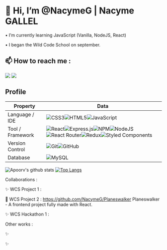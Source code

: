 # 👋 Hi, I’m @NacymeG | Nacyme GALLEL

• I’m currently learning JavaScript (Vanilla, NodeJS, React)

• I began the Wild Code School on september.

## 📫 How to reach me :
<a href="https://linkedin.com/in/NacymeG"><img src="https://img.shields.io/badge/-Nacyme%20Gallel%20-0077B5?style=flat&logo=Linkedin&logoColor=white"/></a>
<a href="mailto:nacyme.gallel@gmail.com"><img src="https://img.shields.io/badge/-nacyme.gallel@gmail.com-D14836?style=flat&logo=Gmail&logoColor=white"/></a>

## Profile
Property                 | Data  
-------------------------|------
Language / IDE           |  ![CSS3](https://img.shields.io/badge/css3-%231572B6.svg?style=for-the-badge&logo=css3&logoColor=white)![HTML5](https://img.shields.io/badge/html5-%23E34F26.svg?style=for-the-badge&logo=html5&logoColor=white)![JavaScript](https://img.shields.io/badge/javascript-%23323330.svg?style=for-the-badge&logo=javascript&logoColor=%23F7DF1E)
Tool / Framework         |![React](https://img.shields.io/badge/react-%2320232a.svg?style=for-the-badge&logo=react&logoColor=%2361DAFB)![Express.js](https://img.shields.io/badge/express.js-%23404d59.svg?style=for-the-badge&logo=express&logoColor=%2361DAFB)![NPM](https://img.shields.io/badge/NPM-%23000000.svg?style=for-the-badge&logo=npm&logoColor=white)![NodeJS](https://img.shields.io/badge/node.js-6DA55F?style=for-the-badge&logo=node.js&logoColor=white)![React Router](https://img.shields.io/badge/React_Router-CA4245?style=for-the-badge&logo=react-router&logoColor=white)![Redux](https://img.shields.io/badge/redux-%23593d88.svg?style=for-the-badge&logo=redux&logoColor=white)![Styled Components](https://img.shields.io/badge/styled--components-DB7093?style=for-the-badge&logo=styled-components&logoColor=white)
Version Control                 | ![Git](https://img.shields.io/badge/git-%23F05033.svg?style=for-the-badge&logo=git&logoColor=white)![GitHub](https://img.shields.io/badge/github-%23121011.svg?style=for-the-badge&logo=github&logoColor=white)
Database | ![MySQL](https://img.shields.io/badge/mysql-%2300f.svg?style=for-the-badge&logo=mysql&logoColor=white)


![Apoorv's github stats](https://github-readme-stats.vercel.app/api?username=nacymeg&show_icons=true&title_color=ffc857&icon_color=8ac926&text_color=daf7dc&bg_color=151515&hide=["stars"])
[![Top Langs](https://github-readme-stats.vercel.app/api/top-langs/?username=nacymeg&layout=compact&text_color=daf7dc&bg_color=151515)](https://github.com/NacymeG/github-readme-stats)

Collaborations :

✨ WCS Project 1 : 

🎴 WCS Project 2 : https://github.com/NacymeG/Planeswalker Planeswalker - A frontend project fully made with React.

✨ WCS Hackathon 1 : 

Other works :


✨ 

✨ 









